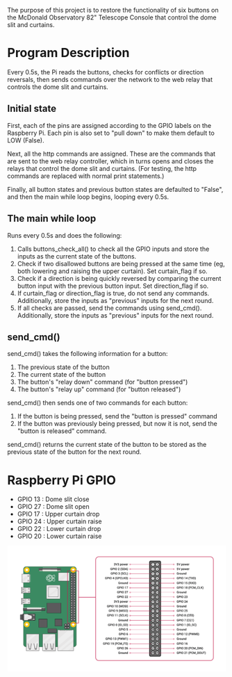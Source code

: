 The purpose of this project is to restore the functionality of six buttons on the McDonald Observatory 82" Telescope Console that control the dome slit and curtains.

# Program Description
Every 0.5s, the Pi reads the buttons, checks for conflicts or direction reversals, then sends commands over the network to the web relay that controls the dome slit and curtains.

## Initial state
First, each of the pins are assigned according to the GPIO labels on the Raspberry Pi. Each pin is also set to "pull down" to make them default to LOW (False).

Next, all the http commands are assigned. These are the commands that are sent to the web relay controller, which in turns opens and closes the relays that control the dome slit and curtains. (For testing, the http commands are replaced with normal print statements.)

Finally, all button states and previous button states are defaulted to "False", and then the main while loop begins, looping every 0.5s.

## The main while loop
Runs every 0.5s and does the following:
1. Calls buttons_check_all() to check all the GPIO inputs and store the inputs as the current state of the buttons.
2. Check if two disallowed buttons are being pressed at the same time (eg, both lowering and raising the upper curtain). Set curtain_flag if so.
3. Check if a direction is being quickly reversed by comparing the current button input with the previous button input. Set direction_flag if so.
4. If curtain_flag or direction_flag is true, do not send any commands. Additionally, store the inputs as "previous" inputs for the next round.
5. If all checks are passed, send the commands using send_cmd(). Additionally, store the inputs as "previous" inputs for the next round.
 
## send_cmd()
send_cmd() takes the following information for a button:
1. The previous state of the button
2. The current state of the button
3. The button's "relay down" command (for "button pressed")
4. The button's "relay up" command (for "button released")
 
send_cmd() then sends one of two commands for each button:
1. If the button is being pressed, send the "button is pressed" command
2. If the button was previously being pressed, but now it is not, send the "button is released" command.

send_cmd() returns the current state of the button to be stored as the previous state of the button for the next round.

# Raspberry Pi GPIO
* GPIO 13 : Dome slit close
* GPIO 27 : Dome slit open
* GPIO 17 : Upper curtain drop
* GPIO 24 : Upper curtain raise
* GPIO 22 : Lower curtain drop
* GPIO 20 : Lower curtain raise

![pi_GPIO](pi_GPIO.png)
